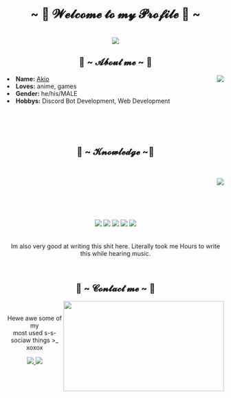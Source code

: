 <body>
    <h1 align="center">~ 💖 𝓦𝓮𝓵𝓬𝓸𝓶𝓮 𝓽𝓸 𝓶𝔂 𝓟𝓻𝓸𝓯𝓲𝓵𝓮 💖 ~</h1>
    <br>
    <div align="center">
        <a href="https://laby.net/@liebesschwur">
            <img src="https://lanyard.cnrad.dev/api/919841186246692886?idleMessage=Cause,%20baby,%20tonight%20we're%20beautiful%20now&animated=true&theme=dark&borderRadius=20&hideBadges=true&hideDiscrim=true&bg=212121"  />
        </a>
        <br>
    </div>
    <div>
        <h2 align="center"> 🦊 ~ 𝓐𝓫𝓸𝓾𝓽 𝓶𝓮 ~ 🦊 </h2>
        <img src="https://64.media.tumblr.com/e1f1c97123ae217eb731500e502e0083/tumblr_n9dxcikmIU1qc9zfzo7_r1_250.gif" align="right">
        <li>
            <b>Name:</b> <a href='https://yoruakio.me' target=_blank>Akio</a></li>
        <li>
            <b>Loves:</b> anime, games
        </li>
        <li>
            <b>Gender:</b> he/his/MALE
        </li>
        <li>
            <b>Hobbys:</b> Discord Bot Development, Web Development
        </li>
        <br><br><br>
    </div>
    <br>
    <div>
        <h2 align="center">             📇 ~ 𝓚𝓷𝓸𝔀𝓵𝓮𝓭𝓰𝓮 ~📇</h2>
        <br>
        <p>
        <img src="https://i.pinimg.com/originals/8d/4b/77/8d4b77c44b7a68c0fd609411e2c0ec3c.gif" align="right">
        <br><br><br>
    </div>
    <br>
    <div>
        <p align="center">
            <img src="https://img.shields.io/badge/Python-FFD43B?style=for-the-badge&logo=python&logoColor=blue"/>
            <img src="https://img.shields.io/badge/html%20-%23E34F26.svg?&style=for-the-badge&logo=html5&logoColor=white"/>
            <img src="https://img.shields.io/badge/css%20-%231572B6.svg?&style=for-the-badge&logo=css3&logoColor=white"/>
            <img src="https://img.shields.io/badge/javascript%20-%23323330.svg?&style=for-the-badge&logo=javascript&logoColor=%23F7DF1E"/>
            <img src="https://img.shields.io/badge/node.js%20-%2343853D.svg?&style=for-the-badge&logo=node.js&logoColor=white"/> <br><br><br>
            Im also very good at  writing this shit here. Literally took me Hours to write this while hearing music.
        </p>
        <br>
        <h2 align="center">           📝 ~ 𝓒𝓸𝓷𝓽𝓪𝓬𝓽 𝓶𝓮 ~ 📝</h2>
        <img src="https://i.imgur.com/KXx0cCx.gif" align="right" width="373.5px" height="208.5px">
        <br>
        <p align="center">Hewe awe some of my <br>
        most used s-s-sociaw things >_ xoxox</p>
        <p align="center">
            <a href="https://twitter.com/YoruAkio" target="_blank">
                <img src="https://img.shields.io/badge/YoruAkio%20-%23E4405F.svg?&style=for-the-badge&logo=Instagram&logoColor=white"/>
            </a>
            <a href="https://twitter.com/YoruAkio" target="_blank">
                <img src="https://img.shields.io/badge/YoruAkio%20-%231DA1F2.svg?&style=for-the-badge&logo=Twitter&logoColor=white"/>
            </a>
        </p>
    </div>
</body>
